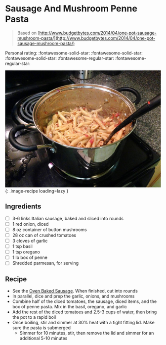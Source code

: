 # Sausage And Mushroom Penne Pasta

> Based on [http://www.budgetbytes.com/2014/04/one-pot-sausage-mushroom-pasta/](http://www.budgetbytes.com/2014/04/one-pot-sausage-mushroom-pasta/)

<!-- {cts} rating=3; (User can specify rating on scale of 1-5) -->

Personal rating: :fontawesome-solid-star: :fontawesome-solid-star: :fontawesome-solid-star: :fontawesome-regular-star: :fontawesome-regular-star:

<!-- {cte} -->

<!-- {cts} name_image=sausage_and_mushroom_penne_pasta.jpg; (User can specify image name) -->

![sausage_and_mushroom_penne_pasta.jpg](./sausage_and_mushroom_penne_pasta.jpg){: .image-recipe loading=lazy }

<!-- {cte} -->

## Ingredients

- [ ] 3-6 links Italian sausage, baked and sliced into rounds
- [ ] 1 red onion, diced
- [ ] 8 oz container of button mushrooms
- [ ] 28 oz can of crushed tomatoes
- [ ] 3 cloves of garlic
- [ ] 1 tsp basil
- [ ] 1 tsp oregano
- [ ] 1 lb box of penne
- [ ] Shredded parmesan, for serving

## Recipe

- See the [Oven Baked Sausage](../meals/oven_baked_sausage.md). When finished, cut into rounds
- In parallel, dice and prep the garlic, onions, and mushrooms
- Combine half of the diced tomatoes, the sausage, diced items, and the box of penne pasta. Mix in the basil, oregano, and garlic
- Add the rest of the diced tomatoes and 2.5-3 cups of water, then bring the pot to a rapid boil
- Once boiling, stir and simmer at 30% heat with a tight fitting lid. Make sure the pasta is submerged
    - Simmer for 10 minutes, stir, then remove the lid and simmer for an additional 5-10 minutes
